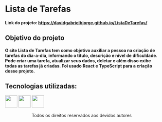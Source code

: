 # Lista de Tarefas
#### Link do projeto: https://davidgabrielbjorge.github.io/ListaDeTarefas/
## Objetivo do projeto
#### O site Lista de Tarefas tem como objetivo auxiliar a pessoa na criação de tarefas do dia-a-dia, informando o título, descrição e nível de dificuldade. Pode criar uma tarefa, atualizar seus dados, deletar e além disso exibe todas as tarefas já criadas. Foi usado React e TypeScript para a criação desse projeto. 
## Tecnologias utilizadas:
<div>
<img src="https://cdn.jsdelivr.net/gh/devicons/devicon/icons/react/react-original-wordmark.svg" width="40" height="40"/>
<img src="https://cdn.jsdelivr.net/gh/devicons/devicon/icons/typescript/typescript-original.svg"  width="40" height="40" />
<img src="https://cdn.jsdelivr.net/gh/devicons/devicon/icons/nodejs/nodejs-plain.svg" width="40" height="40"/>

</div>


<p align="center">
Todos os direitos reservados aos devidos autores
</p>
